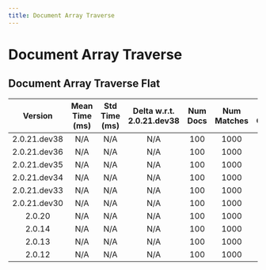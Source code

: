 ```yaml
---
title: Document Array Traverse
---
```

# Document Array Traverse

## Document Array Traverse Flat

| Version | Mean Time (ms) | Std Time (ms) | Delta w.r.t. 2.0.21.dev38 | Num Docs | Num Matches | Num Chunks | Traversal Paths | Memmap | Iterations |
| :---: | :---: | :---: | :---: | :---: | :---: | :---: | :---: | :---: | :---: |
| 2.0.21.dev38 | N/A | N/A | N/A | 100 | 1000 | 1000 | ['m'] | True | 5 |
| 2.0.21.dev36 | N/A | N/A | N/A | 100 | 1000 | 1000 | ['m'] | True | 5 |
| 2.0.21.dev35 | N/A | N/A | N/A | 100 | 1000 | 1000 | ['m'] | True | 5 |
| 2.0.21.dev34 | N/A | N/A | N/A | 100 | 1000 | 1000 | ['m'] | True | 5 |
| 2.0.21.dev33 | N/A | N/A | N/A | 100 | 1000 | 1000 | ['m'] | True | 5 |
| 2.0.21.dev30 | N/A | N/A | N/A | 100 | 1000 | 1000 | ['m'] | True | 5 |
| 2.0.20 | N/A | N/A | N/A | 100 | 1000 | 1000 | ['m'] | True | 5 |
| 2.0.14 | N/A | N/A | N/A | 100 | 1000 | 1000 | ['m'] | True | 5 |
| 2.0.13 | N/A | N/A | N/A | 100 | 1000 | 1000 | ['m'] | True | 5 |
| 2.0.12 | N/A | N/A | N/A | 100 | 1000 | 1000 | ['m'] | True | 5 |
